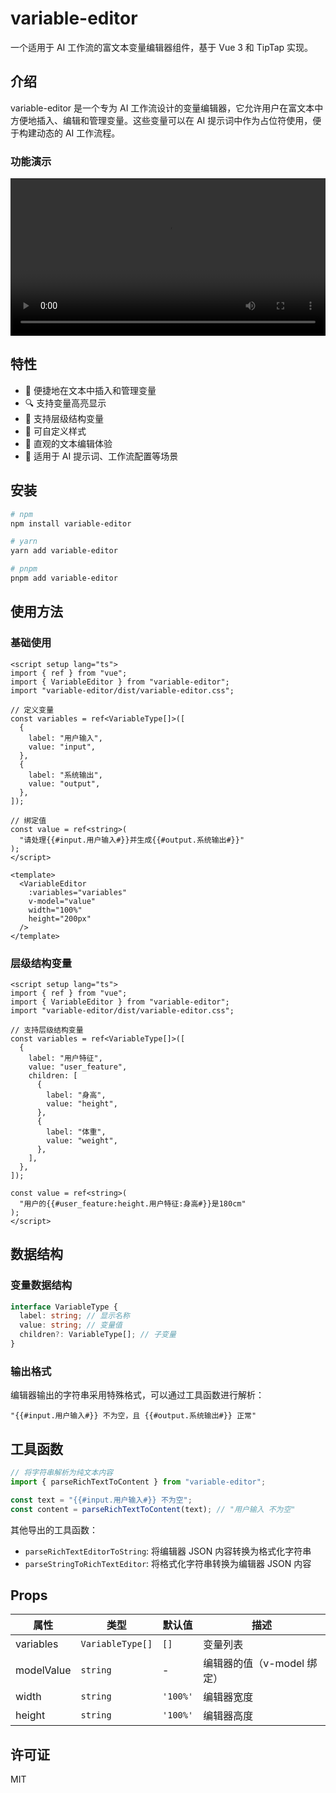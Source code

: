 # variable-editor

一个适用于 AI 工作流的富文本变量编辑器组件，基于 Vue 3 和 TipTap 实现。

## 介绍

variable-editor 是一个专为 AI 工作流设计的变量编辑器，它允许用户在富文本中方便地插入、编辑和管理变量。这些变量可以在 AI 提示词中作为占位符使用，便于构建动态的 AI 工作流程。

### 功能演示

<video src="./tool.mp4" controls width="100%"></video>

## 特性

- 🚀 便捷地在文本中插入和管理变量
- 🔍 支持变量高亮显示
- 🌲 支持层级结构变量
- 🎨 可自定义样式
- 📝 直观的文本编辑体验
- 💼 适用于 AI 提示词、工作流配置等场景

## 安装

```bash
# npm
npm install variable-editor

# yarn
yarn add variable-editor

# pnpm
pnpm add variable-editor
```

## 使用方法

### 基础使用

```vue
<script setup lang="ts">
import { ref } from "vue";
import { VariableEditor } from "variable-editor";
import "variable-editor/dist/variable-editor.css";

// 定义变量
const variables = ref<VariableType[]>([
  {
    label: "用户输入",
    value: "input",
  },
  {
    label: "系统输出",
    value: "output",
  },
]);

// 绑定值
const value = ref<string>(
  "请处理{{#input.用户输入#}}并生成{{#output.系统输出#}}"
);
</script>

<template>
  <VariableEditor
    :variables="variables"
    v-model="value"
    width="100%"
    height="200px"
  />
</template>
```

### 层级结构变量

```vue
<script setup lang="ts">
import { ref } from "vue";
import { VariableEditor } from "variable-editor";
import "variable-editor/dist/variable-editor.css";

// 支持层级结构变量
const variables = ref<VariableType[]>([
  {
    label: "用户特征",
    value: "user_feature",
    children: [
      {
        label: "身高",
        value: "height",
      },
      {
        label: "体重",
        value: "weight",
      },
    ],
  },
]);

const value = ref<string>(
  "用户的{{#user_feature:height.用户特征:身高#}}是180cm"
);
</script>
```

## 数据结构

### 变量数据结构

```typescript
interface VariableType {
  label: string; // 显示名称
  value: string; // 变量值
  children?: VariableType[]; // 子变量
}
```

### 输出格式

编辑器输出的字符串采用特殊格式，可以通过工具函数进行解析：

```
"{{#input.用户输入#}} 不为空，且 {{#output.系统输出#}} 正常"
```

## 工具函数

```typescript
// 将字符串解析为纯文本内容
import { parseRichTextToContent } from "variable-editor";

const text = "{{#input.用户输入#}} 不为空";
const content = parseRichTextToContent(text); // "用户输入 不为空"
```

其他导出的工具函数：

- `parseRichTextEditorToString`: 将编辑器 JSON 内容转换为格式化字符串
- `parseStringToRichTextEditor`: 将格式化字符串转换为编辑器 JSON 内容

## Props

| 属性       | 类型             | 默认值   | 描述                       |
| ---------- | ---------------- | -------- | -------------------------- |
| variables  | `VariableType[]` | `[]`     | 变量列表                   |
| modelValue | `string`         | -        | 编辑器的值（v-model 绑定） |
| width      | `string`         | `'100%'` | 编辑器宽度                 |
| height     | `string`         | `'100%'` | 编辑器高度                 |

## 许可证

MIT
